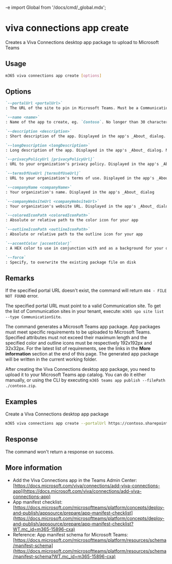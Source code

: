 -e <!-- DISCLAIMER: All secrets, passwords, and sensitive values in this document are examples only and not real credentials. -->
import Global from '/docs/cmd/_global.mdx';

# viva connections app create

Creates a Viva Connections desktop app package to upload to Microsoft Teams

## Usage

```sh
m365 viva connections app create [options]
```

## Options

```md definition-list
`--portalUrl <portalUrl>`
: The URL of the site to pin in Microsoft Teams. Must be a Communication site

`--name <name>`
: Name of the app to create, eg. `Contoso`. No longer than 30 characters

`--description <description>`
: Short description of the app. Displayed in the app's _About_ dialog. No longer than 80 characters

`--longDescription <longDescription>`
: Long description of the app. Displayed in the app's _About_ dialog. No longer than 4000 characters

`--privacyPolicyUrl [privacyPolicyUrl]`
: URL to your organization's privacy policy. Displayed in the app's _About_ dialog. Defaults to `https://privacy.microsoft.com/en-us/privacystatement` if not specified

`--termsOfUseUrl [termsOfUseUrl]`
: URL to your organization's terms of use. Displayed in the app's _About_ dialog. Defaults to `https://go.microsoft.com/fwlink/?linkid=2039674` if not specified

`--companyName <companyName>`
: Your organization's name. Displayed in the app's _About_ dialog

`--companyWebsiteUrl <companyWebsiteUrl>`
: Your organization's website URL. Displayed in the app's _About_ dialog

`--coloredIconPath <coloredIconPath>`
: Absolute or relative path to the color icon for your app

`--outlineIconPath <outlineIconPath>`
: Absolute or relative path to the outline icon for your app

`--accentColor [accentColor]`
: A HEX color to use in conjunction with and as a background for your outline icon. Defaults to `#40497E` if not specified

`--force`
: Specify, to overwrite the existing package file on disk
```

<Global />

## Remarks

If the specified portal URL doesn't exist, the command will return `404 - FILE NOT FOUND` error.

The specified portal URL must point to a valid Communication site. To get the list of Communication sites in your tenant, execute: `m365 spo site list --type CommunicationSite`.

The command generates a Microsoft Teams app package. App packages must meet specific requirements to be uploaded to Microsoft Teams. Specified attributes must not exceed their maximum length and the specified color and outline icons must be respectively 192x192px and 32x32px. For the latest list of requirements, see the links in the **More information** section at the end of this page. The generated app package will be written in the current working folder.

After creating the Viva Connections desktop app package, you need to upload it to your Microsoft Teams app catalog. You can do it either manually, or using the CLI by executing `m365 teams app publish --filePath ./contoso.zip`.

## Examples

Create a Viva Connections desktop app package

```sh
m365 viva connections app create --portalUrl https://contoso.sharepoint.com --name Contoso --description "Contoso company app" --longDescription "Stay on top of what's happening at Contoso" --companyName Contoso --companyWebsiteUrl https://contoso.com --coloredIconPath icon-color.png --outlineIconPath icon-outline.png
```

## Response

The command won't return a response on success.

## More information

- Add the Viva Connections app in the Teams Admin Center: [https://docs.microsoft.com/viva/connections/add-viva-connections-app](https://docs.microsoft.com/viva/connections/add-viva-connections-app)
- App manifest checklist: [https://docs.microsoft.com/microsoftteams/platform/concepts/deploy-and-publish/appsource/prepare/app-manifest-checklist](https://docs.microsoft.com/microsoftteams/platform/concepts/deploy-and-publish/appsource/prepare/app-manifest-checklist?WT.mc_id=m365-15896-cxa)
- Reference: App manifest schema for Microsoft Teams: [https://docs.microsoft.com/microsoftteams/platform/resources/schema/manifest-schema](https://docs.microsoft.com/microsoftteams/platform/resources/schema/manifest-schema?WT.mc_id=m365-15896-cxa)
